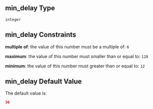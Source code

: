 ## min_delay Type

`integer`

## min_delay Constraints

**multiple of**: the value of this number must be a multiple of: `6`

**maximum**: the value of this number must smaller than or equal to: `128`

**minimum**: the value of this number must greater than or equal to: `12`

## min_delay Default Value

The default value is:

```json
36
```
